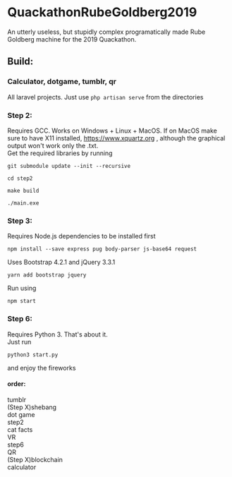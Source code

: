 # QuackathonRubeGoldberg2019
An utterly useless, but stupidly complex programatically made Rube Goldberg machine for the 2019 Quackathon.

## Build:
### Calculator, dotgame, tumblr, qr
All laravel projects. Just use `php artisan serve` from the directories

### Step 2: 
Requires GCC. Works on Windows + Linux + MacOS. If on MacOS make sure to have X11 installed, https://www.xquartz.org , although the graphical output won't work only the .txt.
<br />Get the required libraries by running
```
git submodule update --init --recursive
``` 
```
cd step2
```
```
make build
```
```
./main.exe
```

### Step 3:
Requires Node.js dependencies to be installed first
```
npm install --save express pug body-parser js-base64 request
```

Uses Bootstrap 4.2.1 and jQuery 3.3.1
```
yarn add bootstrap jquery
```

Run using
```
npm start
```

### Step 6:
Requires Python 3. That's about it.<br />
Just run 
```
python3 start.py
```
and enjoy the fireworks


#### order:
tumblr<br />
(Step X)shebang<br />
dot game<br />
step2<br />
cat facts<br />
VR<br />
step6<br />
QR<br />
(Step X)blockchain<br />
calculator<br />
 
